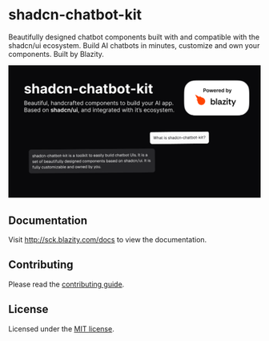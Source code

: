# shadcn-chatbot-kit

Beautifully designed chatbot components built with and compatible with the shadcn/ui ecosystem. Build AI chatbots in minutes, customize and own your components. Built by Blazity.

![hero](apps/www/public/og.png)

## Documentation

Visit http://sck.blazity.com/docs to view the documentation.

## Contributing

Please read the [contributing guide](/CONTRIBUTING.md).

## License

Licensed under the [MIT license](https://github.com/Blazity/shadcn-chatbot-kit/blob/main/LICENSE.md).
